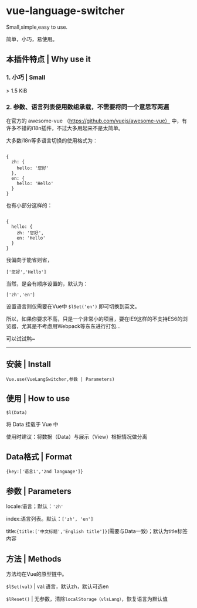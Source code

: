 # vue-language-switcher

Small,simple,easy to use.

简单，小巧，易使用。

## 本插件特点 | Why use it

### 1. 小巧 | Small

 \> 1.5 KiB

### 2. 参数、语言列表使用数组承载，不需要将同一个意思写两遍

在官方的 awesome-vue （https://github.com/vuejs/awesome-vue） 中，有许多不错的i18n插件，不过大多用起来不是太简单。

大多数i18n等多语言切换的使用格式为：

<code>
{
  zh: {
    hello: '您好'
  },
  en: {
    hello: 'Hello'
  }
}
</code>

也有小部分这样的：

<code>
{
  hello: {
​    zh: '您好',
​    en: 'Hello'
  }
}
</code>

我偏向于能省则省，

`['您好','Hello']`

当然，是会有顺序设置的，默认为：

`['zh','en']`

设置语言则仅需要在Vue中 `$lSet('en')` 即可切换到英文。

所以，如果你要求不高，只是一个非常小的项目，要在IE9这样的不支持ES6的浏览器，尤其是不考虑用Webpack等东东进行打包...

可以试试鸭~

---

## 安装   |  Install 

`Vue.use(VueLangSwitcher,参数 | Parameters)`


## 使用   |  How to use 

   `$l(Data)`

   将 Data 挂载于 Vue 中

   使用时建议：将数据（Data）与展示（View）根据情况做分离

## Data格式   |  Format 

   `{key:['语言1','2nd language']}`

## 参数   |  Parameters 

   locale:语言；默认：`'zh'`

   index:语言列表。默认：`['zh', 'en']`

   title:`{title:['中文标题','English title']}`(需要与Data一致)；默认为title标签内容

## 方法 | Methods 

   方法均在Vue的原型链中。

   `$lSet(val)` | val:语言，默认zh，默认可选en

   `$lReset()` | 无参数，清除`localStorage（vlsLang）`，恢复语言为默认值